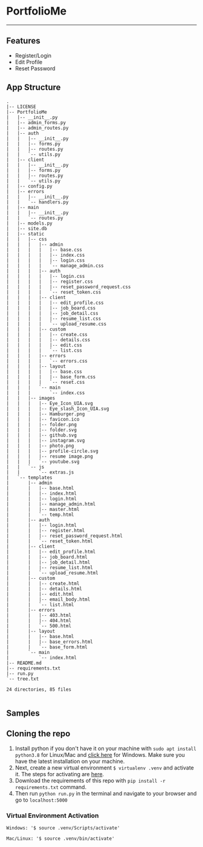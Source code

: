 # PortfolioMe

---

## Features

- Register/Login
- Edit Profile
- Reset Password

## App Structure

```text
.
|-- LICENSE
|-- PortfolioMe
|   |-- __init__.py
|   |-- admin_forms.py
|   |-- admin_routes.py
|   |-- auth
|   |   |-- __init__.py
|   |   |-- forms.py
|   |   |-- routes.py
|   |   `-- utils.py
|   |-- client
|   |   |-- __init__.py
|   |   |-- forms.py
|   |   |-- routes.py
|   |   `-- utils.py
|   |-- config.py
|   |-- errors
|   |   |-- __init__.py
|   |   `-- handlers.py
|   |-- main
|   |   |-- __init__.py
|   |   `-- routes.py
|   |-- models.py
|   |-- site.db
|   |-- static
|   |   |-- css
|   |   |   |-- admin
|   |   |   |   |-- base.css
|   |   |   |   |-- index.css
|   |   |   |   |-- login.css
|   |   |   |   `-- manage_admin.css
|   |   |   |-- auth
|   |   |   |   |-- login.css
|   |   |   |   |-- register.css
|   |   |   |   |-- reset_password_request.css
|   |   |   |   `-- reset_token.css
|   |   |   |-- client
|   |   |   |   |-- edit_profile.css
|   |   |   |   |-- job_board.css
|   |   |   |   |-- job_detail.css
|   |   |   |   |-- resume_list.css
|   |   |   |   `-- upload_resume.css
|   |   |   |-- custom
|   |   |   |   |-- create.css
|   |   |   |   |-- details.css
|   |   |   |   |-- edit.css
|   |   |   |   `-- list.css
|   |   |   |-- errors
|   |   |   |   `-- errors.css
|   |   |   |-- layout
|   |   |   |   |-- base.css
|   |   |   |   |-- base_form.css
|   |   |   |   `-- reset.css
|   |   |   `-- main
|   |   |       `-- index.css
|   |   |-- images
|   |   |   |-- Eye_Icon_UIA.svg
|   |   |   |-- Eye_slash_Icon_UIA.svg
|   |   |   |-- Hamburger.png
|   |   |   |-- favicon.ico
|   |   |   |-- folder.png
|   |   |   |-- folder.svg
|   |   |   |-- github.svg
|   |   |   |-- instagram.svg
|   |   |   |-- photo.png
|   |   |   |-- profile-circle.svg
|   |   |   |-- resume image.png
|   |   |   `-- youtube.svg
|   |   `-- js
|   |       `-- extras.js
|   `-- templates
|       |-- admin
|       |   |-- base.html
|       |   |-- index.html
|       |   |-- login.html
|       |   |-- manage_admin.html
|       |   |-- master.html
|       |   `-- temp.html
|       |-- auth
|       |   |-- login.html
|       |   |-- register.html
|       |   |-- reset_password_request.html
|       |   `-- reset_token.html
|       |-- client
|       |   |-- edit_profile.html
|       |   |-- job_board.html
|       |   |-- job_detail.html
|       |   |-- resume_list.html
|       |   `-- upload_resume.html
|       |-- custom
|       |   |-- create.html
|       |   |-- details.html
|       |   |-- edit.html
|       |   |-- email_body.html
|       |   `-- list.html
|       |-- errors
|       |   |-- 403.html
|       |   |-- 404.html
|       |   `-- 500.html
|       |-- layout
|       |   |-- base.html
|       |   |-- base_errors.html
|       |   `-- base_form.html
|       `-- main
|           `-- index.html
|-- README.md
|-- requirements.txt
|-- run.py
`-- tree.txt

24 directories, 85 files


```

## Samples

## Cloning the repo

1. Install python if you don't have it on your machine with `sudo apt install python3.8` for Linux/Mac and [click here](https://www.python.org/downloads/) for Windows. Make sure you have the latest installation on your machine.
2. Next, create a new virtual environment `$ virtualenv .venv` and activate it. The steps for activating are [here](#virtual-environment-activation).
3. Download the requirements of this repo with `pip install -r requirements.txt` command.
4. Then run `python run.py` in the terminal and navigate to your browser and go to `localhost:5000`

### Virtual Environment Activation

```console
Windows: '$ source .venv/Scripts/activate'
```

```console
Mac/Linux: '$ source .venv/bin/activate'
```
